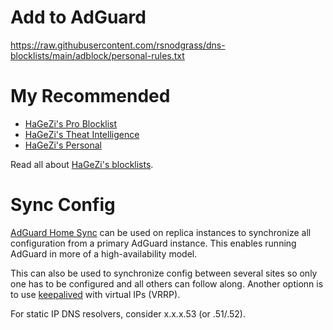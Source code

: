 # Add to AdGuard

https://raw.githubusercontent.com/rsnodgrass/dns-blocklists/main/adblock/personal-rules.txt

# My Recommended

* [HaGeZi's Pro Blocklist](https://adguardteam.github.io/HostlistsRegistry/assets/filter_48.txt)
* [HaGeZi's Theat Intelligence](https://adguardteam.github.io/HostlistsRegistry/assets/filter_44.txt)
* [HaGeZi's Personal](https://raw.githubusercontent.com/hagezi/dns-blocklists/main/adblock/personal.txt)

Read all about [HaGeZi's blocklists](https://github.com/hagezi/dns-blocklists).

# Sync Config

[AdGuard Home Sync](https://github.com/bakito/adguardhome-sync) can be used on replica instances to synchronize all configuration from a primary AdGuard instance. This enables running AdGuard in more of a high-availability model.

This can also be used to synchronize config between several sites so only one has to be configured and all others can follow along. Another optionn is to use [keepalived](https://www.virtualizationhowto.com/2023/09/keepalived-high-availability-for-self-hosted-services/) with virtual IPs (VRRP).

For static IP DNS resolvers, consider x.x.x.53 (or .51/.52).
